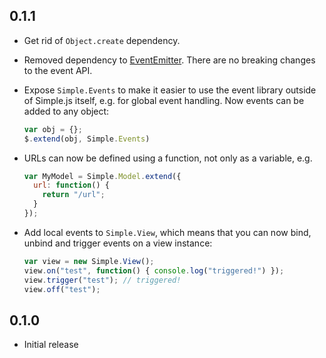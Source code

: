 0.1.1
-----

* Get rid of `Object.create` dependency.
* Removed dependency to [EventEmitter](https://github.com/Wolfy87/EventEmitter).
  There are no breaking changes to the event API.
* Expose `Simple.Events` to make it easier to use the event library
  outside of Simple.js itself, e.g. for global event handling. Now
  events can be added to any object:

  ```javascript
  var obj = {};
  $.extend(obj, Simple.Events)
  ```
* URLs can now be defined using a function, not only as a variable, e.g.

  ```javascript
  var MyModel = Simple.Model.extend({
    url: function() {
      return "/url";
    }
  });
  ```
* Add local events to `Simple.View`, which means that you can now bind,
  unbind and trigger events on a view instance:

  ```javascript
  var view = new Simple.View();
  view.on("test", function() { console.log("triggered!") });
  view.trigger("test"); // triggered!
  view.off("test");
  ```

0.1.0
-----

* Initial release
